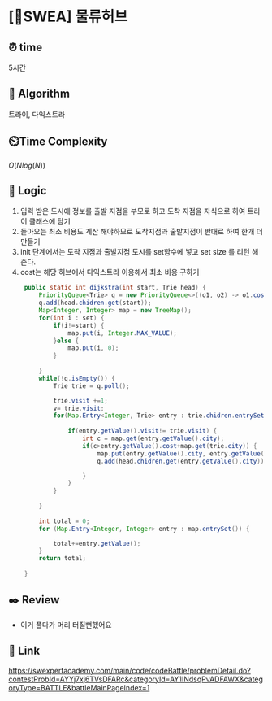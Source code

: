 # [SWEA] 물류허브
 
## ⏰  **time**
5시간

## :pushpin: **Algorithm**
트라이, 다익스트라

## ⏲️**Time Complexity**
$O(Nlog(N))$

## :round_pushpin: **Logic**
1. 입력 받은 도시에 정보를 출발 지점을 부모로 하고 도착 지점을 자식으로 하여 트라이 클래스에 담기
2. 돌아오는 최소 비용도 계산 해야하므로 도착지점과 출발지점이 반대로 하여 한개 더 만들기
3. init 단계에서는 도착 지점과 출발지점 도시를 set함수에 넣고 set size 를 리턴 해준다.
4. cost는 해당 허브에서 다익스트라 이용해서 최소 비용 구하기
   ```java
	public static int dijkstra(int start, Trie head) {
		PriorityQueue<Trie> q = new PriorityQueue<>((o1, o2) -> o1.cost - o2.cost);
		q.add(head.chidren.get(start));
		Map<Integer, Integer> map = new TreeMap();
		for(int i : set) {
			if(i!=start) {
				map.put(i, Integer.MAX_VALUE);
			}else {
				map.put(i, 0);
			}
			
		}
		while(!q.isEmpty()) {
			Trie trie = q.poll();

			trie.visit +=1;
			v= trie.visit;
			for(Map.Entry<Integer, Trie> entry : trie.chidren.entrySet()) {
				
				if(entry.getValue().visit!= trie.visit) {
					int c = map.get(entry.getValue().city);
					if(c>entry.getValue().cost+map.get(trie.city)) {
						map.put(entry.getValue().city, entry.getValue().cost+map.get(trie.city));
						q.add(head.chidren.get(entry.getValue().city));

					}
				}
			}
			
		}
		
		int total = 0;
		for (Map.Entry<Integer, Integer> entry : map.entrySet()) {

            total+=entry.getValue();
        }
		return total;
		
	}
   ```

## :black_nib: **Review**
- 이거 풀다가 머리 터질뻔했어요

## 📡 Link
https://swexpertacademy.com/main/code/codeBattle/problemDetail.do?contestProbId=AYYj7xj6TVsDFARc&categoryId=AY1INdsqPvADFAWX&categoryType=BATTLE&battleMainPageIndex=1
